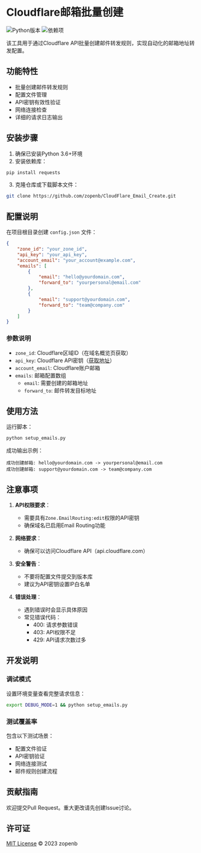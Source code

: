 # Cloudflare邮箱批量创建

![Python版本](https://img.shields.io/badge/Python-3.6%2B-blue)
![依赖项](https://img.shields.io/badge/依赖项-requests-green)

该工具用于通过Cloudflare API批量创建邮件转发规则，实现自动化的邮箱地址转发配置。

## 功能特性

- 批量创建邮件转发规则
- 配置文件管理
- API密钥有效性验证
- 网络连接检查
- 详细的请求日志输出

## 安装步骤

1. 确保已安装Python 3.6+环境
2. 安装依赖库：
```bash
pip install requests
```

3. 克隆仓库或下载脚本文件：
```bash
git clone https://github.com/zopenb/CloudFlare_Email_Create.git
```

## 配置说明

在项目根目录创建 `config.json` 文件：

```json
{
    "zone_id": "your_zone_id",
    "api_key": "your_api_key",
    "account_email": "your_account@example.com",
    "emails": [
        {
            "email": "hello@yourdomain.com",
            "forward_to": "yourpersonal@email.com"
        },
        {
            "email": "support@yourdomain.com",
            "forward_to": "team@company.com"
        }
    ]
}
```

### 参数说明
- `zone_id`: Cloudflare区域ID（在域名概览页获取）
- `api_key`: Cloudflare API密钥（[获取地址](https://dash.cloudflare.com/profile/api-tokens)）
- `account_email`: Cloudflare账户邮箱
- `emails`: 邮箱配置数组
  - `email`: 需要创建的邮箱地址
  - `forward_to`: 邮件转发目标地址

## 使用方法

运行脚本：
```bash
python setup_emails.py
```

成功输出示例：
```
成功创建邮箱: hello@yourdomain.com -> yourpersonal@email.com
成功创建邮箱: support@yourdomain.com -> team@company.com
```

## 注意事项

1. **API权限要求**：
   - 需要具有`Zone.EmailRouting:edit`权限的API密钥
   - 确保域名已启用Email Routing功能

2. **网络要求**：
   - 确保可以访问Cloudflare API（api.cloudflare.com）

3. **安全警告**：
   - 不要将配置文件提交到版本库
   - 建议为API密钥设置IP白名单

4. **错误处理**：
   - 遇到错误时会显示具体原因
   - 常见错误代码：
     - 400: 请求参数错误
     - 403: API权限不足
     - 429: API请求次数过多

## 开发说明

### 调试模式
设置环境变量查看完整请求信息：
```bash
export DEBUG_MODE=1 && python setup_emails.py
```

### 测试覆盖率
包含以下测试场景：
- 配置文件验证
- API密钥验证
- 网络连接测试
- 邮件规则创建流程

## 贡献指南
欢迎提交Pull Request。重大更改请先创建Issue讨论。

## 许可证
[MIT License](LICENSE) © 2023 zopenb
